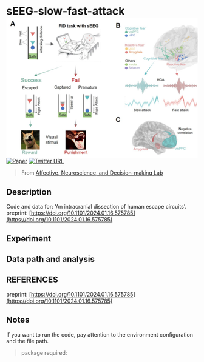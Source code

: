 # sEEG-slow-fast-attack    <img src="./summary_figure.jpeg" align="right" width="600px">

[![Paper](https://img.shields.io/badge/Paper-10.1002%2Fhbm.26498-blue)](https://doi.org/10.1101/2024.01.16.575785)
[![Twitter URL](https://img.shields.io/twitter/url?label=%40ANDlab3&style=social&url=https%3A%2F%2Ftwitter.com%2FANDlab3)
](https://twitter.com/ANDlab3)


> From [Affective, Neuroscience, and Decision-making Lab](https://andlab-um.com)



## Description
Code and data for: 'An intracranial dissection of human escape circuits'.
preprint: [https://doi.org/10.1101/2024.01.16.575785](https://doi.org/10.1101/2024.01.16.575785)



## Experiment

## Data path and analysis


## REFERENCES
preprint: [https://doi.org/10.1101/2024.01.16.575785](https://doi.org/10.1101/2024.01.16.575785)

## Notes
If you want to run the code, pay attention to the environment configuration and the file path.

> package required:

